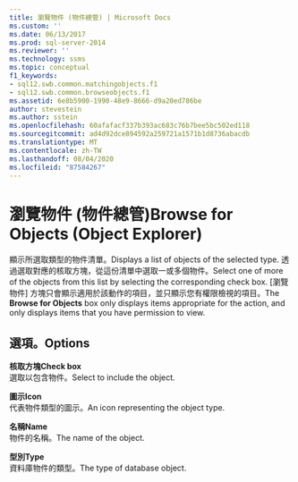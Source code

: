 ```yaml
---
title: 瀏覽物件 (物件總管) | Microsoft Docs
ms.custom: ''
ms.date: 06/13/2017
ms.prod: sql-server-2014
ms.reviewer: ''
ms.technology: ssms
ms.topic: conceptual
f1_keywords:
- sql12.swb.common.matchingobjects.f1
- sql12.swb.common.browseobjects.f1
ms.assetid: 6e8b5900-1990-48e9-8666-d9a20ed786be
author: stevestein
ms.author: sstein
ms.openlocfilehash: 60afafacf337b393ac683c76b7bee5bc502ed118
ms.sourcegitcommit: ad4d92dce894592a259721a1571b1d8736abacdb
ms.translationtype: MT
ms.contentlocale: zh-TW
ms.lasthandoff: 08/04/2020
ms.locfileid: "87584267"
---
```

# <a name="browse-for-objects-object-explorer"></a><span data-ttu-id="ad4bf-102">瀏覽物件 (物件總管)</span><span class="sxs-lookup"><span data-stu-id="ad4bf-102">Browse for Objects (Object Explorer)</span></span>
  <span data-ttu-id="ad4bf-103">顯示所選取類型的物件清單。</span><span class="sxs-lookup"><span data-stu-id="ad4bf-103">Displays a list of objects of the selected type.</span></span> <span data-ttu-id="ad4bf-104">透過選取對應的核取方塊，從這份清單中選取一或多個物件。</span><span class="sxs-lookup"><span data-stu-id="ad4bf-104">Select one of more of the objects from this list by selecting the corresponding check box.</span></span> <span data-ttu-id="ad4bf-105">[瀏覽物件]  方塊只會顯示適用於該動作的項目，並只顯示您有權限檢視的項目。</span><span class="sxs-lookup"><span data-stu-id="ad4bf-105">The **Browse for Objects** box only displays items appropriate for the action, and only displays items that you have permission to view.</span></span>  
  
## <a name="options"></a><span data-ttu-id="ad4bf-106">選項。</span><span class="sxs-lookup"><span data-stu-id="ad4bf-106">Options</span></span>  
 <span data-ttu-id="ad4bf-107">**核取方塊**</span><span class="sxs-lookup"><span data-stu-id="ad4bf-107">**Check box**</span></span>  
 <span data-ttu-id="ad4bf-108">選取以包含物件。</span><span class="sxs-lookup"><span data-stu-id="ad4bf-108">Select to include the object.</span></span>  
  
 <span data-ttu-id="ad4bf-109">**圖示**</span><span class="sxs-lookup"><span data-stu-id="ad4bf-109">**Icon**</span></span>  
 <span data-ttu-id="ad4bf-110">代表物件類型的圖示。</span><span class="sxs-lookup"><span data-stu-id="ad4bf-110">An icon representing the object type.</span></span>  
  
 <span data-ttu-id="ad4bf-111">**名稱**</span><span class="sxs-lookup"><span data-stu-id="ad4bf-111">**Name**</span></span>  
 <span data-ttu-id="ad4bf-112">物件的名稱。</span><span class="sxs-lookup"><span data-stu-id="ad4bf-112">The name of the object.</span></span>  
  
 <span data-ttu-id="ad4bf-113">**型別**</span><span class="sxs-lookup"><span data-stu-id="ad4bf-113">**Type**</span></span>  
 <span data-ttu-id="ad4bf-114">資料庫物件的類型。</span><span class="sxs-lookup"><span data-stu-id="ad4bf-114">The type of database object.</span></span>  
  
  
